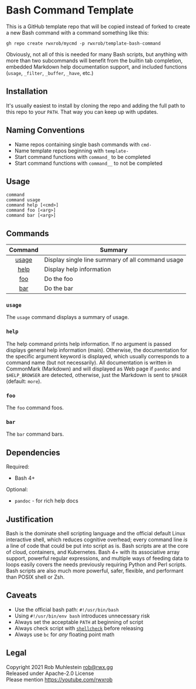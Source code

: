 # Bash Command Template

This is a GitHub template repo that will be copied instead of forked to
create a new Bash command with a command something like this:

```
gh repo create rwxrob/mycmd -p rwxrob/template-bash-command
```

Obviously, not all of this is needed for many Bash scripts, but anything
with more than two subcommands will benefit from the builtin tab
completion, embedded Markdown help documentation support, and included
functions (`usage`, `_filter`, `_buffer`, `_have`, etc.)

## Installation

It's usually easiest to install by cloning the repo and adding the full
path to this repo to your `PATH`. That way you can keep up with updates.

## Naming Conventions

* Name repos containing single bash commands with `cmd-`
* Name template repos beginning with `template-`
* Start command functions with `command_` to be completed
* Start command functions with `command__` to not be completed

## Usage

```
command
command usage
command help [<cmd>]
command foo [<arg>]
command bar [<arg>]
```

## Commands

|  Command    | Summary                                                |
|    :-:      | -                                                      |
|  [usage]    | Display single line summary of all command usage |
|  [help]     | Display help information |
|  [foo]      | Do the foo |
|  [bar]      | Do the bar |

[usage]: #usage
[help]: #help
[foo]: #foo
[bar]: #bar

### `usage`

The `usage` command displays a summary of usage.

### `help`

The help command prints help information. If no argument is passed
displays general help information (main). Otherwise, the documentation
for the specific argument keyword is displayed, which usually
corresponds to a command name (but not necessarily). All documentation
is written in CommonMark (Markdown) and will displayed as Web page if
`pandoc` and `$HELP_BROWSER` are detected, otherwise, just the Markdown is
sent to `$PAGER` (default: `more`).

### `foo`

The `foo` command foos.

### `bar`

The `bar` command bars.

## Dependencies

Required:

* Bash 4+

Optional:

* `pandoc` - for rich help docs

## Justification

Bash is the dominate shell scripting language and the official default
Linux interactive shell, which reduces cognitive overhead; every command
line *is* a line of code that could be put into script as is. Bash
scripts are at the core of cloud, containers, and Kubernetes. Bash 4+
with its associative array support, powerful regular expressions, and
multiple ways of feeding data to loops easily covers the needs
previously requiring Python and Perl scripts. Bash scripts are also much
more powerful, safer, flexible, and performant than POSIX shell or Zsh.

## Caveats

* Use the official bash path: `#!/usr/bin/bash`
* Using `#!/usr/bin/env bash` introduces unnecessary risk
* Always set the acceptable `PATH` at beginning of script
* Always check script with [`shellcheck`] before releasing
* Always use `bc` for *any* floating point math

[`shellcheck`]: <https://www.shellcheck.net>

## Legal

Copyright 2021 Rob Muhlestein <rob@rwx.gg>  
Released under Apache-2.0 License  
Please mention <https://youtube.com/rwxrob>  

